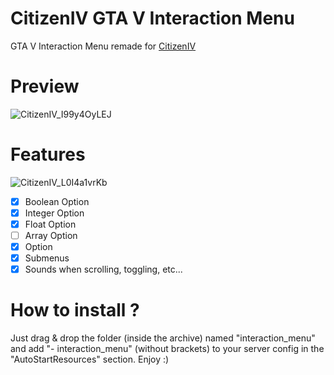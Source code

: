 # CitizenIV GTA V Interaction Menu
GTA V Interaction Menu remade for [CitizenIV](https://citizeniv.net/)

# Preview

![CitizenIV_I99y4OyLEJ](https://user-images.githubusercontent.com/30273537/161672474-ddf5e9d7-e823-4f71-a1fe-ac29f745b546.jpg)

# Features

![CitizenIV_L0I4a1vrKb](https://user-images.githubusercontent.com/30273537/161672500-fbcd6b22-b122-4281-89df-a7370a0cef11.png)

- [x] Boolean Option
- [x] Integer Option
- [x] Float Option
- [ ] Array Option
- [x] Option
- [x] Submenus
- [x] Sounds when scrolling, toggling, etc...

# How to install ?

Just drag & drop the folder (inside the archive) named "interaction_menu" and add "- interaction_menu" (without brackets) to your server config in the "AutoStartResources" section. Enjoy :)
